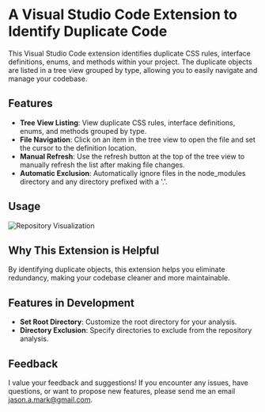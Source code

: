 # A Visual Studio Code Extension to Identify Duplicate Code

This Visual Studio Code extension identifies duplicate CSS rules, interface definitions, enums, and methods within your project. The duplicate objects are listed in a tree view grouped by type, allowing you to easily navigate and manage your codebase.

## Features

- **Tree View Listing**: View duplicate CSS rules, interface definitions, enums, and methods grouped by type.
- **File Navigation**: Click on an item in the tree view to open the file and set the cursor to the definition location.
- **Manual Refresh**: Use the refresh button at the top of the tree view to manually refresh the list after making file changes.
- **Automatic Exclusion**: Automatically ignore files in the node_modules directory and any directory prefixed with a '.'.

## Usage

![Repository Visualization](https://github.com/jasonamark/jasonamark/raw/main/identify-duplicates.gif)

## Why This Extension is Helpful

By identifying duplicate objects, this extension helps you eliminate redundancy, making your codebase cleaner and more maintainable.

## Features in Development

- **Set Root Directory**: Customize the root directory for your analysis.
- **Directory Exclusion**: Specify directories to exclude from the repository analysis.

## Feedback

I value your feedback and suggestions! If you encounter any issues, have questions, or want to propose new features, please send me an email [jason.a.mark@gmail.com](jason.a.mark@gmail.com).
